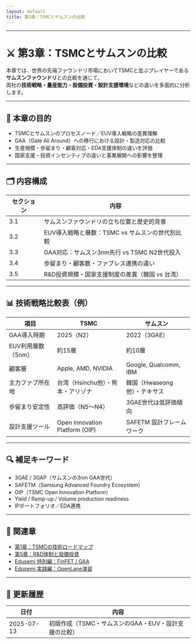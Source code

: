 ```yaml
---
layout: default
title: 第3章：TSMCとサムスンの比較
---
```


---

# ⚔️ 第3章：TSMCとサムスンの比較

本章では、世界の先端ファウンドリ市場においてTSMCと並ぶプレイヤーである**サムスンファウンドリ**との比較を通じて、  
両社の**技術戦略・量産能力・設備投資・設計支援環境**などの違いを多面的に分析します。

---

## 🧭 本章の目的

- TSMCとサムスンのプロセスノード／EUV導入戦略の差異理解
- GAA（Gate All Around）への移行における設計・製造対応の比較
- 生産規模・歩留まり・顧客対応・EDA支援体制の違いを評価
- 国家支援・投資インセンティブの違いと事業展開への影響を整理

---

## 🗂 内容構成

| セクション | 内容 |
|------------|------|
| 3.1 | サムスンファウンドリの立ち位置と歴史的背景 |
| 3.2 | EUV導入戦略と層数：TSMC vs サムスンの世代別比較 |
| 3.3 | GAA対応：サムスン3nm先行 vs TSMC N2世代投入 |
| 3.4 | 歩留まり・顧客数・ファブレス連携の違い |
| 3.5 | R&D投資規模・国家支援制度の差異（韓国 vs 台湾） |

---

## 📊 技術戦略比較表（例）

| 項目 | TSMC | サムスン |
|------|------|----------|
| GAA導入時期 | 2025（N2） | 2022（3GAE） |
| EUV利用層数（5nm） | 約15層 | 約10層 |
| 顧客層 | Apple, AMD, NVIDIA | Google, Qualcomm, IBM |
| 主力ファブ所在地 | 台湾（Hsinchu他）・熊本・アリゾナ | 韓国（Hwaseong他）・テキサス |
| 歩留まり安定性 | 高評価（N5〜N4） | 3GAE世代は低評価傾向 |
| 設計支援ツール | Open Innovation Platform (OIP) | SAFETM 設計フレームワーク |

---

## 🔍 補足キーワード

- 3GAE / 3GAP（サムスンの3nm GAA世代）
- SAFETM（Samsung Advanced Foundry Ecosystem）
- OIP（TSMC Open Innovation Platform）
- Yield / Ramp-up / Volume production readiness
- IPポートフォリオ／EDA連携

---

## 📎 関連章

- [第1章：TSMCの技術ロードマップ](../chapter1_roadmap/README.md)
- [第5章：R&D体制と設備投資](../chapter5_rdi_investment/README.md)
- [Edusemi 特別編：FinFET / GAA](https://github.com/Samizo-AITL/Edusemi-v4x/blob/main/f_chapter1_finfet_gaa/README.md)
- [Edusemi 実践編：OpenLane演習](https://github.com/Samizo-AITL/Edusemi-v4x/blob/main/e_chapter3_openlane_practice/README.md)

---

## 📅 更新履歴

| 日付 | 内容 |
|------|------|
| 2025-07-13 | 初版作成（TSMC・サムスンのGAA・EUV・設計支援の比較） |
